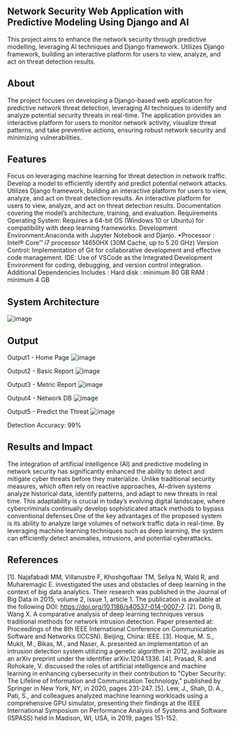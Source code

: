 ## Network Security Web Application with Predictive Modeling Using Django and AI
This project aims to enhance the network security through predictive modelling, leveraging AI techniques and Django framework. Utilizes Django framework, building an interactive platform for users to view, analyze, and act on threat detection results.

## About
The project focuses on developing a Django-based web application for predictive network threat detection, leveraging AI techniques to identify and analyze potential security threats in real-time. The application provides an interactive platform for users to monitor network activity, visualize threat patterns, and take preventive actions, ensuring robust network security and minimizing vulnerabilities.

## Features
Focus on leveraging machine learning for threat detection in network traffic.
Develop a model to efficiently identify and predict potential network attacks.
Utilizes Django framework, building an interactive platform for users to view, analyze, and act on threat detection results.
An interactive platform for users to view, analyze, and act on threat detection results.
Documentation covering the model’s architecture, training, and evaluation.
Requirements
Operating System: Requires a 64-bit OS (Windows 10 or Ubuntu) for compatibility with deep learning frameworks.
Development Environment:Anaconda with Jupyter Notebook and Djanjo. *Processor : Intel® Core™ i7 processor 14650HX (30M Cache, up to 5.20 GHz)
Version Control: Implementation of Git for collaborative development and effective code management.
IDE: Use of VSCode as the Integrated Development Environment for coding, debugging, and version control integration.
Additional Dependencies Includes : Hard disk : minimum 80 GB RAM : minimum 4 GB

## System Architecture
![image](https://github.com/user-attachments/assets/54c4d58f-e215-4c9f-99ba-643c8172bd94)

## Output
Output1 - Home Page
![image](https://github.com/user-attachments/assets/0c98a219-ba56-4ca8-96e9-a06a3bca513a)


Output2 - Basic Report
![image](https://github.com/user-attachments/assets/bbbea879-88c2-4b4f-b8ed-1a3c272369b3)


Output3 - Metric Report
![image](https://github.com/user-attachments/assets/6bad61ef-b6ab-46c2-9ea4-15f621bfa5a5)

Output4 - Network DB
![image](https://github.com/user-attachments/assets/75686b9d-7ba3-47b6-94f8-83e63d089e03)


Output5 - Predict the Threat
![image](https://github.com/user-attachments/assets/955a6320-ab50-4c94-adb6-95592a139021)


Detection Accuracy: 99%

## Results and Impact
The integration of artificial intelligence (AI) and predictive modeling in network security has significantly enhanced the ability to detect and mitigate cyber threats before they materialize. Unlike traditional security measures, which often rely on reactive approaches, AI-driven systems analyze historical data, identify patterns, and adapt to new threats in real time. This adaptability is crucial in today’s evolving digital landscape, where cybercriminals continually develop sophisticated attack methods to bypass conventional defenses.One of the key advantages of the proposed system is its ability to analyze large volumes of network traffic data in real-time. By leveraging machine learning techniques such as deep learning, the system can efficiently detect anomalies, intrusions, and potential cyberattacks.

## References
[1]. Najafabadi MM, Villanustre F, Khoshgoftaar TM, Seliya N, Wald R, and Muharemagic E. investigated the uses and obstacles of deep learning in the context of big data analytics. Their research was published in the Journal of Big Data in 2015, volume 2, issue 1, article 1. The publication is available at the following DOI: https://doi.org/10.1186/s40537-014-0007-7. [2]. Dong B, Wang X. A comparative analysis of deep learning techniques versus traditional methods for network intrusion detection. Paper presented at: Proceedings of the 8th IEEE International Conference on Communication Software and Networks (ICCSN). Beijing, China: IEEE. [3]. Hoque, M. S., Mukit, M., Bikas, M., and Naser, A. presented an implementation of an intrusion detection system utilizing a genetic algorithm in 2012, available as an arXiv preprint under the identifier arXiv:1204.1336. [4]. Prasad, R. and Rohokale, V. discussed the roles of artificial intelligence and machine learning in enhancing cybersecurity in their contribution to "Cyber Security: The Lifeline of Information and Communication Technology," published by Springer in New York, NY, in 2020, pages 231-247. [5]. Lew, J., Shah, D. A., Pati, S., and colleagues analyzed machine learning workloads using a comprehensive GPU simulator, presenting their findings at the IEEE International Symposium on Performance Analysis of Systems and Software (ISPASS) held in Madison, WI, USA, in 2019, pages 151-152.
